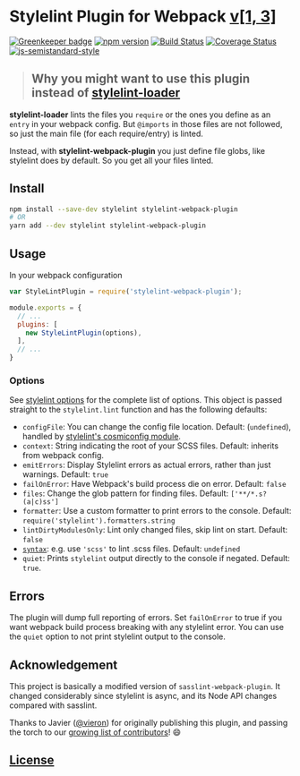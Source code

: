 # Stylelint Plugin for Webpack [v[1, 3]](https://github.com/JaKXz/stylelint-webpack-plugin/blob/master/package.json#L59-L62)

[![Greenkeeper badge](https://badges.greenkeeper.io/JaKXz/stylelint-webpack-plugin.svg)](https://greenkeeper.io/)
[![npm version](https://badge.fury.io/js/stylelint-webpack-plugin.svg)](https://badge.fury.io/js/stylelint-webpack-plugin)
[![Build Status](https://travis-ci.org/JaKXz/stylelint-webpack-plugin.svg?branch=master)](https://travis-ci.org/JaKXz/stylelint-webpack-plugin)
[![Coverage Status](https://coveralls.io/repos/github/JaKXz/stylelint-webpack-plugin/badge.svg?branch=master)](https://coveralls.io/github/JaKXz/stylelint-webpack-plugin?branch=master)
[![js-semistandard-style](https://img.shields.io/badge/code%20style-semistandard-red.svg)](https://github.com/Flet/semistandard)

> ## Why you might want to use this plugin instead of [stylelint-loader](https://github.com/adrianhall/stylelint-loader)

**stylelint-loader** lints the files you `require` or the ones you define as an `entry` in your webpack config. But `@imports` in those files are not followed, so just the main file (for each require/entry) is linted.

Instead, with **stylelint-webpack-plugin** you just define file globs, like stylelint does by default. So you get all your files linted.


## Install

```bash
npm install --save-dev stylelint stylelint-webpack-plugin
# OR
yarn add --dev stylelint stylelint-webpack-plugin
```

## Usage

In your webpack configuration

```js
var StyleLintPlugin = require('stylelint-webpack-plugin');

module.exports = {
  // ...
  plugins: [
    new StyleLintPlugin(options),
  ],
  // ...
}
```

### Options

See [stylelint options](http://stylelint.io/user-guide/node-api/#options) for the complete list of options. This object is passed straight to the `stylelint.lint` function and has the following defaults:

* `configFile`: You can change the config file location. Default: (`undefined`), handled by [stylelint's cosmiconfig module](http://stylelint.io/user-guide/configuration/).
* `context`: String indicating the root of your SCSS files. Default: inherits from webpack config.
* `emitErrors`: Display Stylelint errors as actual errors, rather than just warnings. Default: `true`
* `failOnError`: Have Webpack's build process die on error. Default: `false`
* `files`: Change the glob pattern for finding files. Default: `['**/*.s?(a|c)ss']`
* `formatter`: Use a custom formatter to print errors to the console. Default: `require('stylelint').formatters.string`
* `lintDirtyModulesOnly`: Lint only changed files, skip lint on start. Default: `false`
* [`syntax`](https://stylelint.io/user-guide/node-api/#syntax): e.g. use `'scss'` to lint .scss files. Default: `undefined`
* `quiet`: Prints `stylelint` output directly to the console if negated. Default: `true`.

## Errors

The plugin will dump full reporting of errors.
Set `failOnError` to true if you want webpack build process breaking with any stylelint error.
You can use the `quiet` option to not print stylelint output to the console.


## Acknowledgement

This project is basically a modified version of `sasslint-webpack-plugin`. It changed considerably
since stylelint is async, and its Node API changes compared with sasslint.

Thanks to Javier ([@vieron](https://github.com/vieron)) for originally publishing this plugin, and passing the torch to our [growing list of contributors](https://github.com/JaKXz/stylelint-webpack-plugin/graphs/contributors)! :smile:

## [License](LICENSE)
